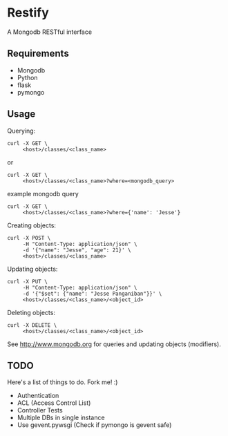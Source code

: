 Restify
=======

A Mongodb RESTful interface

Requirements
------------

* Mongodb
* Python
* flask
* pymongo

Usage
-----

Querying:

    curl -X GET \
         <host>/classes/<class_name>

or

    curl -X GET \
         <host>/classes/<class_name>?where=<mongodb_query>

example mongodb query

    curl -X GET \
         <host>/classes/<class_name>?where={'name': 'Jesse'}


Creating objects:

    curl -X POST \
         -H "Content-Type: application/json" \
         -d '{"name": "Jesse", "age": 21}' \
         <host>/classes/<class_name>


Updating objects:

    curl -X PUT \
         -H "Content-Type: application/json" \
         -d '{"$set": {"name": "Jesse Panganiban"}}' \
         <host>/classes/<class_name>/<object_id>


Deleting objects:

    curl -X DELETE \
         <host>/classes/<class_name>/<object_id>


See http://www.mongodb.org for queries and updating objects (modifiers).



TODO
----

Here's a list of things to do. Fork me! :)

* Authentication
* ACL (Access Control List)
* Controller Tests
* Multiple DBs in single instance
* Use gevent.pywsgi (Check if pymongo is gevent safe)
